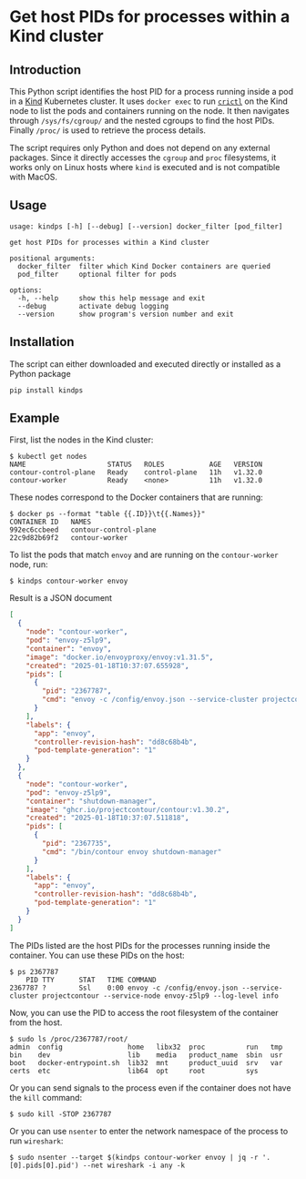 # Get host PIDs for processes within a Kind cluster

## Introduction

This Python script identifies the host PID for a process running inside a pod in a [Kind](https://kind.sigs.k8s.io/) Kubernetes cluster.
It uses `docker exec` to run [`crictl`](https://kubernetes.io/docs/tasks/debug/debug-cluster/crictl/) on the Kind node to list the pods and containers running on the node.
It then navigates through `/sys/fs/cgroup/` and the nested cgroups to find the host PIDs.
Finally `/proc/` is used to retrieve the process details.

The script requires only Python and does not depend on any external packages.
Since it directly accesses the `cgroup` and `proc` filesystems, it works only on Linux hosts where `kind` is executed and is not compatible with MacOS.

## Usage

```
usage: kindps [-h] [--debug] [--version] docker_filter [pod_filter]

get host PIDs for processes within a Kind cluster

positional arguments:
  docker_filter  filter which Kind Docker containers are queried
  pod_filter     optional filter for pods

options:
  -h, --help     show this help message and exit
  --debug        activate debug logging
  --version      show program's version number and exit
```

## Installation

The script can either downloaded and executed directly or installed as a Python package

```
pip install kindps
```

## Example

First, list the nodes in the Kind cluster:

```console
$ kubectl get nodes
NAME                    STATUS   ROLES           AGE   VERSION
contour-control-plane   Ready    control-plane   11h   v1.32.0
contour-worker          Ready    <none>          11h   v1.32.0
```

These nodes correspond to the Docker containers that are running:

```console
$ docker ps --format "table {{.ID}}\t{{.Names}}"
CONTAINER ID   NAMES
992ec6ccbeed   contour-control-plane
22c9d82b69f2   contour-worker
```

To list the pods that match `envoy` and are running on the `contour-worker` node, run:

```console
$ kindps contour-worker envoy
```

Result is a JSON document

```json
[
  {
    "node": "contour-worker",
    "pod": "envoy-z5lp9",
    "container": "envoy",
    "image": "docker.io/envoyproxy/envoy:v1.31.5",
    "created": "2025-01-18T10:37:07.655928",
    "pids": [
      {
        "pid": "2367787",
        "cmd": "envoy -c /config/envoy.json --service-cluster projectcontour --service-node envoy-z5lp9 --log-level info"
      }
    ],
    "labels": {
      "app": "envoy",
      "controller-revision-hash": "dd8c68b4b",
      "pod-template-generation": "1"
    }
  },
  {
    "node": "contour-worker",
    "pod": "envoy-z5lp9",
    "container": "shutdown-manager",
    "image": "ghcr.io/projectcontour/contour:v1.30.2",
    "created": "2025-01-18T10:37:07.511818",
    "pids": [
      {
        "pid": "2367735",
        "cmd": "/bin/contour envoy shutdown-manager"
      }
    ],
    "labels": {
      "app": "envoy",
      "controller-revision-hash": "dd8c68b4b",
      "pod-template-generation": "1"
    }
  }
]
```

The PIDs listed are the host PIDs for the processes running inside the container.
You can use these PIDs on the host:

```console
$ ps 2367787
    PID TTY      STAT   TIME COMMAND
2367787 ?        Ssl    0:00 envoy -c /config/envoy.json --service-cluster projectcontour --service-node envoy-z5lp9 --log-level info
```

Now, you can use the PID to access the root filesystem of the container from the host.

```console
$ sudo ls /proc/2367787/root/
admin  config                home   libx32  proc          run   tmp
bin    dev                   lib    media   product_name  sbin  usr
boot   docker-entrypoint.sh  lib32  mnt     product_uuid  srv   var
certs  etc                   lib64  opt     root          sys
```

Or you can send signals to the process even if the container does not have the `kill` command:

```console
$ sudo kill -STOP 2367787
```

Or you can use `nsenter` to enter the network namespace of the process to run `wireshark`:

```console
$ sudo nsenter --target $(kindps contour-worker envoy | jq -r '.[0].pids[0].pid') --net wireshark -i any -k
```
